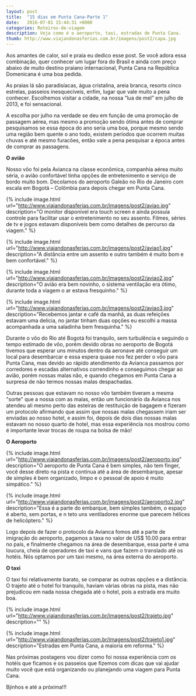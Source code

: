 ```yaml
---
layout: post
title:  "15 dias em Punta Cana-Parte 1"
date:   2016-07-01 15:44:31 +0000
categories: Roteiros-de-viagem
description: Veja como é o aeroporto, taxi, estradas de Punta Cana.
thumb: http://www.viajandonasferias.com.br/imagens/post2/capa.jpg
---
```




Aos amantes de calor, sol e praia eu dedico esse post. Se você adora essa combinação, quer conhecer um lugar fora do Brasil e ainda com preço abaixo de muito destino praiano internacional, Punta Cana na República Domenicana é uma boa pedida.

As praias lá são paradisíacas, água cristalina, areia branca, resorts cinco estrelas, passeios inesquecíveis, enfim, lugar que vale muito a pena conhecer. Escolhemos visitar a cidade, na nossa “lua de mel” em julho de 2013, e foi sensacional. 

A escolha por julho na verdade se deu em função de uma promoção de passagem aérea, mas mesmo a promoção sendo ótima antes de comprar pesquisamos se essa época do ano seria uma boa, porque mesmo sendo uma região bem quente o ano todo, existem períodos que ocorrem muitas chuvas e até mesmo furacões, então vale a pena pesquisar a época antes de comprar as passagens.

**O avião**

Nosso vôo foi pela Avianca na classe econômica, companhia aérea muito séria, o avião confortável tinha opções de entretenimento e serviço de bordo muito bom. Decolamos do aeroporto Galeão no Rio de Janeiro com escala em Bogotá – Colômbia para depois chegar em Punta Cana.

{% include image.html url="http://www.viajandonasferias.com.br/imagens/post2/aviao.jpg" description="O monitor disponível era touch screen e ainda possuía controle para facilitar usar o entretenimento no seu assento. Filmes, séries de tv e jogos estavam disponíveis bem como detalhes de percurso da viagem." %}

{% include image.html url="http://www.viajandonasferias.com.br/imagens/post2/aviao1.jpg" description="A distância entre um assento e outro também é muito bom e bem confortável." %}

{% include image.html url="http://www.viajandonasferias.com.br/imagens/post2/aviao2.jpg" description="O avião era bem novinho, o sistema ventilação era ótimo, durante toda a viagem o ar estava fresquinho." %}

{% include image.html url="http://www.viajandonasferias.com.br/imagens/post2/aviao3.jpg" description="Recebemos jantar e café da manhã, as duas refeições estavam uma delícia, no jantar tinham duas opções eu escolhi a massa acompanhada a uma saladinha bem fresquinha." %}

Durante o vôo do Rio até Bogotá foi tranquilo, sem turbulência e seguindo o tempo estimado de vôo, porém devido obras no aeroporto de Bogotá tivemos que esperar uns minutos dentro da aeronave até conseguir um local para desembarcar e essa espera quase nos fez perder o vôo para Punta Cana, mas devido ao rápido atendimento da Avianca passamos por corredores e escadas alternativos correndinho e conseguimos chegar ao avião, porém nossas malas não, e quando chegamos em Punta Cana a surpresa de não termos nossas malas despachadas.

Outras pessoas que estavam no nosso vôo também tiveram a mesma "sorte" que a nossa com as malas, então um funcionário da Avianca nos atendeu ali mesmo perto das esteiras de restituição de bagagem e fizeram um protocolo afirmando que assim que nossas malas chegassem iriam ser enviadas ao nosso hotel, e assim foi, depois de dois dias nossas malas estavam no nosso quarto de hotel, mas essa experiência nos mostrou como é importante levar trocas de roupa na bolsa de mão!

**O Aeroporto**

{% include image.html url="http://www.viajandonasferias.com.br/imagens/post2/aeroporto.jpg" description="O aeroporto de Punta Cana é bem simples, não tem finger, você desse direto na pista e continua até a área de desembarque, apesar de simples é bem organizado, limpo e o pessoal de apoio é muito simpático." %}

{% include image.html url="http://www.viajandonasferias.com.br/imagens/post2/aeroporto2.jpg" description="Essa é a parte do embarque, bem simples também, o espaço é aberto, sem portas, e n teto uns ventiladores enorme que parecem hélices de helicóptero." %}

Logo depois de fazer o protocolo da Avianca fomos até a parte de imigração do aeroporto, pagamos a taxa no valor de US$ 10.00 para entrar no país, e finalmente chegamos na área de desembarque, essa parte é uma loucura, cheia de operadores de taxi e vans que fazem o translado até os hotéis. Nós optamos por um taxi mesmo, na área externa do aeroporto.

**O taxi**

O taxi foi relativamente barato, se comparar as outras opções e a distância. O trajeto até o hotel foi tranquilo, haviam várias obras na pista, mas não prejudicou em nada nossa chegada até o hotel, pois a estrada era muito boa. 

{% include image.html url="http://www.viajandonasferias.com.br/imagens/post2/trajeto.jpg" description="" %}

{% include image.html url="http://www.viajandonasferias.com.br/imagens/post2/trajeto1.jpg" description="Estradas em Punta Cana, a maioria em reforma." %}

Nas próximas postagens vou dizer como foi nossa experiência com os hotéis que ficamos e os passeios que fizemos com dicas que vai ajudar muito você que está organizando ou planejando uma viagem para Punta Cana.

Bjinhos e até a próxima!!!
